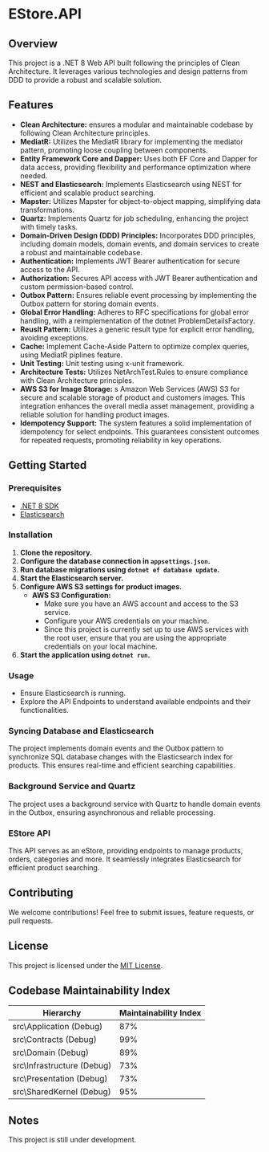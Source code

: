 # EStore.API

## Overview

This project is a .NET 8 Web API built following the principles of Clean Architecture. It leverages various technologies and design patterns from DDD to provide a robust and scalable solution.

## Features

- **Clean Architecture:** ensures a modular and maintainable codebase by following Clean Architecture principles.
- **MediatR:** Utilizes the MediatR library for implementing the mediator pattern, promoting loose coupling between components.
- **Entity Framework Core and Dapper:** Uses both EF Core and Dapper for data access, providing flexibility and performance optimization where needed.
- **NEST and Elasticsearch:** Implements Elasticsearch using NEST for efficient and scalable product searching.
- **Mapster:** Utilizes Mapster for object-to-object mapping, simplifying data transformations.
- **Quartz:** Implements Quartz for job scheduling, enhancing the project with timely tasks.
- **Domain-Driven Design (DDD) Principles:** Incorporates DDD principles, including domain models, domain events, and domain services to create a robust and maintainable codebase.
- **Authentication:** Implements JWT Bearer authentication for secure access to the API.
- **Authorization:** Secures API access with JWT Bearer authentication and custom permission-based control.
- **Outbox Pattern:** Ensures reliable event processing by implementing the Outbox pattern for storing domain events.
- **Global Error Handling:** Adheres to RFC specifications for global error handling, with a reimplementation of the dotnet ProblemDetailsFactory.
- **Reuslt Pattern:** Utilizes a generic result type for explicit error handling, avoiding exceptions.
- **Cache:** Implement Cache-Aside Pattern to optimize complex queries, using MediatR piplines feature.
- **Unit Testing:** Unit testing using x-unit framework.
- **Architecture Tests:** Utilizes NetArchTest.Rules to ensure compliance with Clean Architecture principles.
- **AWS S3 for Image Storage:** s Amazon Web Services (AWS) S3 for secure and scalable storage of product and customers images. This integration enhances the overall media asset management, providing a reliable solution for handling product images.
- **Idempotency Support:** The system features a solid implementation of idempotency for select endpoints. This guarantees consistent outcomes for repeated requests, promoting reliability in key operations.

## Getting Started

### Prerequisites

- [.NET 8 SDK](https://dotnet.microsoft.com/download)
- [Elasticsearch](https://www.elastic.co/guide/en/elasticsearch/reference/current/install-elasticsearch.html)

### Installation

1. **Clone the repository.**
2. **Configure the database connection in `appsettings.json`.**
3. **Run database migrations using `dotnet ef database update`.**
4. **Start the Elasticsearch server.**
5. **Configure AWS S3 settings for product images.**
   - **AWS S3 Configuration:**
     - Make sure you have an AWS account and access to the S3 service.
     - Configure your AWS credentials on your machine.
     - Since this project is currently set up to use AWS services with the root user, ensure that you are using the appropriate credentials on your local machine.
6. **Start the application using `dotnet run`.**

### Usage

- Ensure Elasticsearch is running.
- Explore the API Endpoints to understand available endpoints and their functionalities.

### Syncing Database and Elasticsearch

The project implements domain events and the Outbox pattern to synchronize SQL database changes with the Elasticsearch index for products. This ensures real-time and efficient searching capabilities.

### Background Service and Quartz

The project uses a background service with Quartz to handle domain events in the Outbox, ensuring asynchronous and reliable processing.

### EStore API

This API serves as an eStore, providing endpoints to manage products, orders, categories and more. It seamlessly integrates Elasticsearch for efficient product searching.

## Contributing

We welcome contributions! Feel free to submit issues, feature requests, or pull requests.

## License

This project is licensed under the [MIT License](LICENSE).

## Codebase Maintainability Index

| Hierarchy                    | Maintainability Index  |
|------------------------------|------------------------|
| src\Application (Debug)      | 87%                    |
| src\Contracts (Debug)        | 99%                    |
| src\Domain (Debug)           | 89%                    |
| src\Infrastructure (Debug)   | 73%                    |
| src\Presentation (Debug)     | 73%                    |
| src\SharedKernel (Debug)     | 95%                    |

## Notes

This project is still under development.

